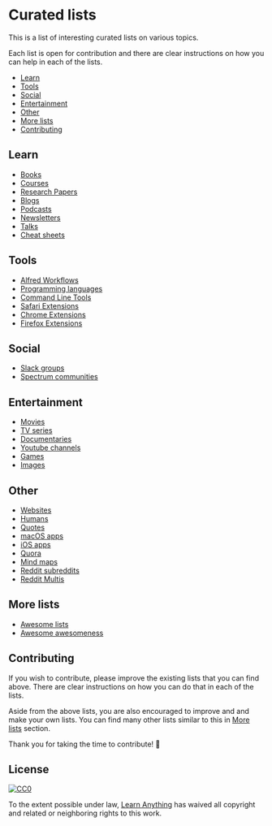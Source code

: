 # Curated lists
This is a list of interesting curated lists on various topics.

Each list is open for contribution and there are clear instructions on how you can help in each of the lists.

- [Learn](#learn)
- [Tools](#tools)
- [Social](#social)
- [Entertainment](#entertainment)
- [Other](#other)
- [More lists](#more-lists)
- [Contributing](#contributing)

## Learn
- [Books](https://github.com/learn-anything/books#interesting-books-)
- [Courses](https://github.com/learn-anything/courses#interesting-courses-)
- [Research Papers](https://github.com/learn-anything/research-papers#interesting-research-papers-)
- [Blogs](https://github.com/learn-anything/blogs#interesting-blogs-)
- [Podcasts](https://github.com/learn-anything/podcasts#interesting-podcasts-)
- [Newsletters](https://github.com/learn-anything/newsletters#interesting-newsletters-)
- [Talks](https://github.com/learn-anything/talks#interesting-talks-)
- [Cheat sheets](https://github.com/learn-anything/cheat-sheets#interesting-cheat-sheets-)

## Tools
- [Alfred Workflows](https://github.com/learn-anything/alfred-workflows#amazing-alfred-workflows-)
- [Programming languages](https://github.com/learn-anything/programming-languages#interesting-programming-languages-)
- [Command Line Tools](https://github.com/learn-anything/command-line-tools#interesting-command-line-utilities-)
- [Safari Extensions](https://github.com/learn-anything/safari-extensions#interesting-safari-extensions-)
- [Chrome Extensions](https://github.com/learn-anything/chrome-extensions#interesting-chrome-extensions-)
- [Firefox Extensions](https://github.com/learn-anything/firefox-extensions#interesting-firefox-extensions-)

## Social
- [Slack groups](https://github.com/learn-anything/slack-groups#interesting-slack-groups-)
- [Spectrum communities](https://github.com/learn-anything/spectrum#interesting-spectrum-communities-)

## Entertainment
- [Movies](https://github.com/learn-anything/movies#interesting-movies-)
- [TV series](https://github.com/learn-anything/tv-series#interesting-tv-series-)
- [Documentaries](https://github.com/learn-anything/documentaries#interesting-documentaries-)
- [Youtube channels](https://github.com/learn-anything/youtube#interesting-youtube-channels-)
- [Games](https://github.com/learn-anything/games#interesting-games-)
- [Images](https://github.com/learn-anything/images#interesting-image-albums-)

## Other
- [Websites](https://github.com/learn-anything/websites#interesting-websites-)
- [Humans](https://github.com/learn-anything/humans#interesting-humans-)
- [Quotes](https://github.com/learn-anything/quotes#interesting-quotes-)
- [macOS apps](https://github.com/learn-anything/macos-apps#interesting-macos-apps-)
- [iOS apps](https://github.com/learn-anything/ios-apps#interesting-ios-apps-)
- [Quora](https://github.com/learn-anything/quora#quora-communities--)
- [Mind maps](https://github.com/learn-anything/mindmaps#interesting-mind-maps-)
- [Reddit subreddits](https://github.com/learn-anything/reddit#interesting-reddit-subreddits-)
- [Reddit Multis](https://github.com/learn-anything/reddit-multi#interesting-reddit-multis-)

## More lists
- [Awesome lists](https://github.com/sindresorhus/awesome#contents)
- [Awesome awesomeness](https://github.com/bayandin/awesome-awesomeness#awesome-awesomeness)

## Contributing
If you wish to contribute, please improve the existing lists that you can find above. There are clear instructions on how you can do that in each of the lists.

Aside from the above lists, you are also encouraged to improve and and make your own lists. You can find many other lists similar to this in [More lists](#more-lists) section.

Thank you for taking the time to contribute! 💜

## License
[![CC0](http://mirrors.creativecommons.org/presskit/buttons/88x31/svg/cc-zero.svg)](https://creativecommons.org/publicdomain/zero/1.0/)

To the extent possible under law, [Learn Anything](https://learn-anything.xyz) has waived all copyright and related or neighboring rights to this work.